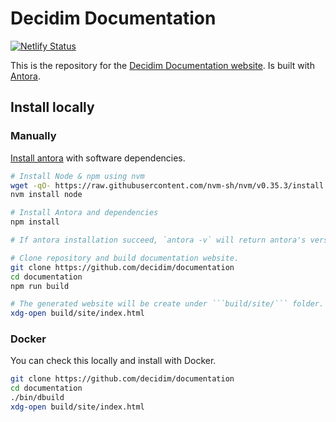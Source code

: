 
# Decidim Documentation

[![Netlify Status](https://api.netlify.com/api/v1/badges/d20ee965-1821-49c9-8e5a-f428133b5c39/deploy-status)](https://app.netlify.com/sites/decidim-documentation/deploys)

This is the repository for the [Decidim Documentation website](https://docs.decidim.org/). Is built with [Antora](https://antora.org/).

## Install locally

### Manually

[Install antora](https://docs.antora.org/antora/2.3/install-and-run-quickstart/) with software dependencies.

```bash
# Install Node & npm using nvm
wget -qO- https://raw.githubusercontent.com/nvm-sh/nvm/v0.35.3/install.sh | bash
nvm install node

# Install Antora and dependencies
npm install

# If antora installation succeed, `antora -v` will return antora's version.

# Clone repository and build documentation website.
git clone https://github.com/decidim/documentation
cd documentation
npm run build

# The generated website will be create under ```build/site/``` folder. Open ```index.html``` with any browser.
xdg-open build/site/index.html
```

### Docker

You can check this locally and install with Docker.

```bash
git clone https://github.com/decidim/documentation
cd documentation
./bin/dbuild
xdg-open build/site/index.html
```

